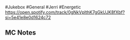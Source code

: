 #Jukebox #General #Jerri #Energetic
https://open.spotify.com/track/0gNkVplthK7gGkUJK8fXbf?si=5e41e8e0d1624c72
## MC Notes